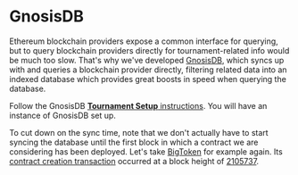 # GnosisDB

Ethereum blockchain providers expose a common interface for querying, but to query blockchain providers directly for tournament-related info would be much too slow. That's why we've developed [GnosisDB](https://github.com/gnosis/gnosisdb), which syncs up with and queries a blockchain provider directly, filtering related data into an indexed database which provides great boosts in speed when querying the database.

Follow the GnosisDB [**Tournament Setup** instructions](https://github.com/gnosis/gnosisdb#tournament-setup). You will have an instance of GnosisDB set up.

To cut down on the sync time, note that we don't actually have to start syncing the database until the first block in which a contract we are considering has been deployed. Let's take [BigToken](https://rinkeby.etherscan.io/address/0xd3515609e3231d6c5b049a28d0d09d038b4cfaed) for example again. Its [contract creation transaction](https://rinkeby.etherscan.io/tx/0xaa10a3d8ba2a08ae277eaadd5b876753ac118ede542ae89c25c882eda3766c53) occurred at a block height of [2105737](https://rinkeby.etherscan.io/block/2105737).
